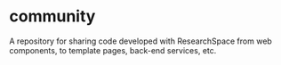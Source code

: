 # community
A repository for sharing code developed with ResearchSpace from web components, to template pages, back-end services, etc.
